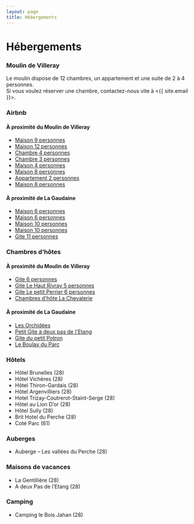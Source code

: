 ```yaml
---
layout: page
title: Hébergements
---
```


# <span class="nowrap"><i class="fa fa-bed"></i> Hébergements</span>

### Moulin de Villeray

Le moulin dispose de 12 chambres, un appartement et une suite de 2 à 4 personnes.  
Si vous voulez réserver une chambre, contactez-nous vite à <{{ site.email }}>.

### Airbnb

#### À proximité du Moulin de Villeray

* [Maison 9 personnes](https://www.airbnb.fr/rooms/17167112?location=Condeau&s=e3g0-wyva)
* [Maison 12 personnes](https://www.airbnb.fr/rooms/5449557?location=Condeau&s=e3g0-wyv)
* [Chambre 4 personnes](https://www.airbnb.fr/rooms/6352589?location=Condeau&s=e3g0-wyv)
* [Chambre 3 personnes](https://www.airbnb.fr/rooms/2484981?location=Condeau&s=e3g0-wyv)
* [Maison 4 personnes](https://www.airbnb.fr/rooms/6879098?location=Condeau&s=e3g0-wyv)
* [Maison 8 personnes](https://www.airbnb.fr/rooms/13291919?location=Condeau&s=e3g0-wyv)
* [Appartement 2 personnes](https://www.airbnb.fr/rooms/18969505?location=Condeau&s=e3g0-wyv)
* [Maison 8 personnes](https://www.airbnb.fr/rooms/12824072?location=Condeau&s=e3g0-wyv)

#### À proximité de La Gaudaine

* [Maison 6 personnes](https://www.airbnb.fr/rooms/19015248?location=La%20Gaudaine&s=hWng-IYi)
* [Maison 6 personnes](https://www.airbnb.fr/rooms/8067181?location=La%20Gaudaine&s=34vHNipk)
* [Maison 10 personnes](https://www.airbnb.fr/rooms/14539661?location=La%20Gaudaine&s=a8G_TIEn)
* [Maison 10 personnes](https://www.airbnb.fr/rooms/4186278?location=La%20Gaudaine&s=l1ekhE2a)
* [Gite 11 personnes](https://www.airbnb.fr/rooms/4610918?location=La%20Gaudaine&s=SvJAr9AH)

### Chambres d’hôtes

#### À proximité du Moulin de Villeray

* [Gite 6 personnes](http://www.gites-de-france-orne.com/Gite-rural-Cortot-Michele-Pascal-a-Sablons-Sur-Huisne-dans-Le-Perche-G590.html)
* [Gite Le Haut Rivray 5 personnes](http://www.normandie-weekend.com/location-vacances-Gite-a-Sablons-Sur-Huisne-dans-Le-Perche-G347.html)
* [Gite Le petit Perrier 6 personnes](http://www.normandie-weekend.com/location-vacances-Gite-a-Saint-pierre-la-bruyere-dans-Le-Perche-G457.html)
* [Chambres d'hôte La Chevalerie](https://www.booking.com/hotel/fr/chambres-d-39-hotes-de-la-chevalerie.fr.html)

#### À proximité de La Gaudaine

* [Les Orchidées](https://www.booking.com/hotel/fr/chambre-d-39-hotes-quot-orchidees-quot.fr.html)
* [Petit Gite à deux pas de l'Etang](https://www.booking.com/hotel/fr/petit-gite-a-deux-pas-de-l-39-etang.fr.html)
* [Gite du petit Potron](https://www.gitedupetitpotron.fr/)
* [Le Boulay du Parc](https://www.booking.com/hotel/fr/le-boulay-du-parc.fr.html)

### Hôtels

* Hôtel Brunelles (28)
* Hôtel Vichères (28)
* Hôtel Thiron-Gardais (28)
* Hôtel Argenvilliers (28)
* Hotel Trizay-Coutrerot-Staint-Serge (28)
* Hôtel au Lion D’or (28)
* Hôtel Sully (28)
* Brit Hotel du Perche (28)
* Coté Parc (61)

### Auberges

* Auberge – Les vallées du Perche (28)

### Maisons de vacances

* La Gentillière (28)
* A deux Pas de l’Etang (28)

### Camping

* Camping le Bois Jahan (28)
